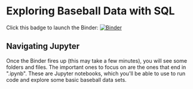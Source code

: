 # Exploring Baseball Data with SQL

Click this badge to launch the Binder:
[![Binder](https://mybinder.org/badge.svg)](https://mybinder.org/v2/gh/kimbrianj/baseball-exploring-with-sql/master)

## Navigating Jupyter

Once the Binder fires up (this may take a few minutes), you will see some folders and files. The important ones to focus on are the ones that end in ".ipynb". These are Jupyter notebooks, which you'll be able to use to run code and explore some basic baseball data sets.
